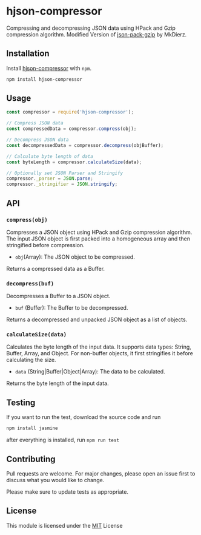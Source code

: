 # hjson-compressor

Compressing and decompressing JSON data using HPack and Gzip compression algorithm. Modified Version of [json-pack-gzip](http://npmjs.org/) by MkDierz.

## Installation

Install [hjson-compressor](http://npmjs.org/) with `npm`.

```bash
npm install hjson-compressor
```
## Usage

```javascript
const compressor = require('hjson-compressor');

// Compress JSON data
const compressedData = compressor.compress(obj);

// Decompress JSON data
const decompressedData = compressor.decompress(objBuffer);

// Calculate byte length of data
const byteLength = compressor.calculateSize(data);

// Optionally set JSON Parser and Stringify
compressor._parser = JSON.parse;
compressor._stringifier = JSON.stringify;
```

## API

### ```compress(obj)```

Compresses a JSON object using HPack and Gzip compression algorithm. The input JSON object is first packed into a homogeneous array and then stringified before compression.

- ```obj```(Array): The JSON object to be compressed.

Returns a compressed data as a Buffer.

### ```decompress(buf)```
Decompresses a Buffer to a JSON object.

- ```buf``` (Buffer): The Buffer to be decompressed.

Returns a decompressed and unpacked JSON object as a list of objects.

### ```calculateSize(data)```
Calculates the byte length of the input data. It supports data types: String, Buffer, Array, and Object. For non-buffer objects, it first stringifies it before calculating the size.

- ```data``` (String|Buffer|Object|Array): The data to be calculated.

Returns the byte length of the input data.

## Testing

If you want to run the test, download the source code and run 
```bash
npm install jasmine
```
after everything is installed, run ```npm run test```

## Contributing

Pull requests are welcome. For major changes, please open an issue first
to discuss what you would like to change.

Please make sure to update tests as appropriate.

## License

This module is licensed under the [MIT](https://choosealicense.com/licenses/mit/) License